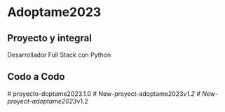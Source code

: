 ﻿# Adoptame2023
## Proyecto y integral 
Desarrollador Full Stack con Python
## Codo a Codo
#   p r o y e c t o - d o p t a m e 2 0 2 3 . 1 . 0  
 #   N e w - p r o y e c t - a d o p t a m e 2 0 2 3 _ v 1 . 2  
 #   N e w - p r o y e c t - a d o p t a m e 2 0 2 3 _ v 1 . 2  
 